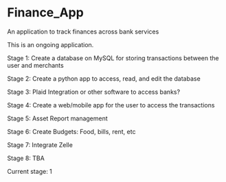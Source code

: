 # Finance_App
An application to track finances across bank services

This is an ongoing application.

Stage 1: Create a database on MySQL for storing transactions between the user and merchants

Stage 2: Create a python app to access, read, and edit the database

Stage 3: Plaid Integration or other software to access banks?

Stage 4: Create a web/mobile app for the user to access the transactions

Stage 5: Asset Report management

Stage 6: Create Budgets: Food, bills, rent, etc

Stage 7: Integrate Zelle

Stage 8: TBA

Current stage: 1
